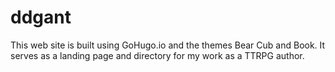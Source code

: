 # ddgant
This web site is built using GoHugo.io and the themes Bear Cub and Book. It serves as a landing page and directory for my work as a TTRPG author. 

